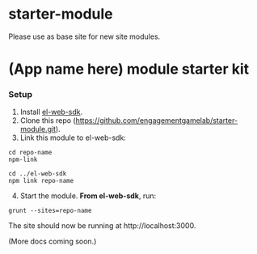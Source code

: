 
# starter-module
Please use as base site for new site modules.

# (App name here) module starter kit
### Setup
1. Install [el-web-sdk](https://github.com/engagementgamelab/el-web-sdk).
2. Clone this repo (https://github.com/engagementgamelab/starter-module.git).
3. Link this module to el-web-sdk: 

  ```
  cd repo-name
  npm-link
  ```
  
  ```
  cd ../el-web-sdk
  npm link repo-name
  ```
  
4. Start the module. **From el-web-sdk**, run:

  ```
  grunt --sites=repo-name
  ```
The site should now be running at http://localhost:3000.

(More docs coming soon.)